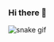 ### Hi there 👋




![snake gif](https://github.com/devJuliaLeal/devJuliaLeal/blob/output/github-contribution-grid-snake.gif)
